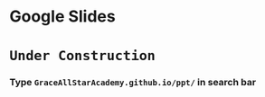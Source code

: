 # Google Slides

# `Under Construction`

### Type `GraceAllStarAcademy.github.io/ppt/` in search bar
